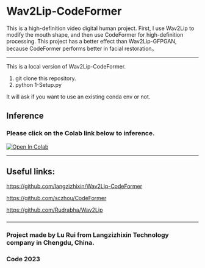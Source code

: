 # Wav2Lip-CodeFormer
This is a high-definition video digital human project.
First, I use Wav2Lip to modify the mouth shape, and then use CodeFormer for high-definition processing.
This project has a better effect than Wav2Lip-GFPGAN, because CodeFormer performs better in facial restoration。

***
This is a local version of Wav2Lip-CodeFormer.
1. git clone this repository.
2. python 1-Setup.py

It will ask if you want to use an existing conda env or not.


## Inference  
### Please click on the Colab link below to inference.

[![Open In Colab][colab-badge]][colab-notebook]

[colab-notebook]: <https://colab.research.google.com/github/langzizhixin/Wav2Lip-CodeFormer/blob/main/Wav2Lip-CodeFormer.ipynb>

[colab-badge]: <https://colab.research.google.com/assets/colab-badge.svg>

***


## Useful links:
https://github.com/langzizhixin/Wav2Lip-CodeFormer

https://github.com/sczhou/CodeFormer

https://github.com/Rudrabha/Wav2Lip

### 
### 

***

### Project  made by Lu Rui from Langzizhixin Technology company in Chengdu, China.
###  Code 2023

